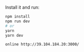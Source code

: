 Install it and run:

```bash
npm install
npm run dev
# or
yarn
yarn dev

online http://39.104.184.20:3000/
```
